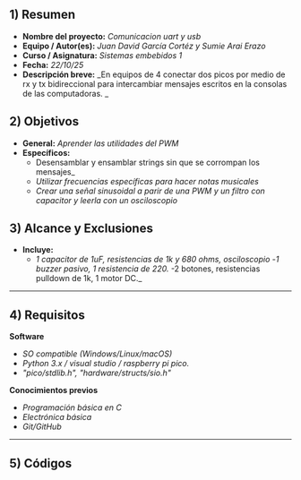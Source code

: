 
## 1) Resumen

- **Nombre del proyecto:** _Comunicacion uart y usb_  
- **Equipo / Autor(es):** _Juan David García Cortéz y Sumie Arai Erazo_  
- **Curso / Asignatura:** _Sistemas embebidos 1_  
- **Fecha:** _22/10/25_  
- **Descripción breve:** _En equipos de 4 conectar dos picos por medio de rx y tx bidireccional para intercambiar mensajes escritos en la consolas de las computadoras. _


## 2) Objetivos

- **General:** _Aprender las utilidades del PWM_
- **Específicos:**
  - Desensamblar y ensamblar strings sin que se corrompan los mensajes_
  - _Utilizar frecuencias específicas para hacer notas musicales_
  - _Crear una señal sinusoidal a parir de una PWM y un filtro con capacitor y leerla con un osciloscopio_

## 3) Alcance y Exclusiones

- **Incluye:** 
  - _1 capacitor de 1uF, resistencias de 1k y 680 ohms, osciloscopio_
  -_1 buzzer pasivo, 1 resistencia de 220._
  -2 botones, resistencias pulldown de 1k, 1 motor DC._

 


---

## 4) Requisitos

**Software**
- _SO compatible (Windows/Linux/macOS)_
- _Python 3.x / visual studio / raspberry pi pico._
- _"pico/stdlib.h", "hardware/structs/sio.h"_

**Conocimientos previos**
- _Programación básica en C_
- _Electrónica básica_
- _Git/GitHub_

---

## 5) Códigos